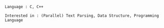     Language : C, C++
    
    Interested in : (Parallel) Text Parsing, Data Structure, Programming Language
